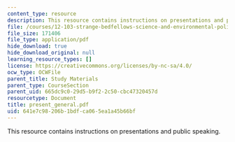 ```yaml
---
content_type: resource
description: This resource contains instructions on presentations and public speaking.
file: /courses/12-103-strange-bedfellows-science-and-environmental-policy-fall-2005/641e7c98206b1bdfca065ea1a45b66bf_present_general.pdf
file_size: 171406
file_type: application/pdf
hide_download: true
hide_download_original: null
learning_resource_types: []
license: https://creativecommons.org/licenses/by-nc-sa/4.0/
ocw_type: OCWFile
parent_title: Study Materials
parent_type: CourseSection
parent_uid: 665dc9c0-29d5-b9f2-2c50-cbc47320457d
resourcetype: Document
title: present_general.pdf
uid: 641e7c98-206b-1bdf-ca06-5ea1a45b66bf
---
```

This resource contains instructions on presentations and public speaking.